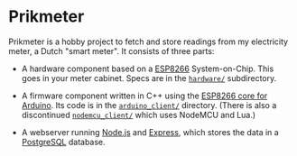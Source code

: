 Prikmeter
=========

Prikmeter is a hobby project to fetch and store readings from my electricity
meter, a Dutch "smart meter". It consists of three parts:

* A hardware component based on a [ESP8266](http://esp8266.net/)
  System-on-Chip. This goes in your meter cabinet. Specs are in the
  [`hardware/`](hardware) subdirectory.

* A firmware component written in C++ using the
  [ESP8266 core for Arduino](https://github.com/esp8266/Arduino). Its code is in
  the [`arduino_client/`](arduino_client) directory. (There is also a
  discontinued [`nodemcu_client/`](nodemcu_client) which uses NodeMCU and Lua.)

* A webserver running [Node.js](https://nodejs.org/) and
  [Express](http://expressjs.com/), which stores the data in a
  [PostgreSQL](https://www.postgresql.org/) database.
